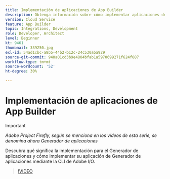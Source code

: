 ```yaml
---
title: Implementación de aplicaciones de App Builder
description: Obtenga información sobre cómo implementar aplicaciones de App Builder.
version: Cloud Service
feature: App Builder
topic: Integrations, Development
role: Developer, Architect
level: Beginner
kt: 9461
thumbnail: 339250.jpg
exl-id: 54ad1cbc-a8b5-44b2-b12c-24c530a5a929
source-git-commit: 940a01cd3b9e4804bfab1a5970699271f624f087
workflow-type: tm+mt
source-wordcount: '52'
ht-degree: 30%

---
```


# Implementación de aplicaciones de App Builder

>[!IMPORTANT]
>
> _Adobe Project Firefly, según se menciona en los vídeos de esta serie, se denomina ahora Generador de aplicaciones_

Descubra qué significa la implementación para el Generador de aplicaciones y cómo implementar su aplicación de Generador de aplicaciones mediante la CLI de Adobe I/O.

>[!VIDEO](https://video.tv.adobe.com/v/339250/?quality=12&learn=on)
